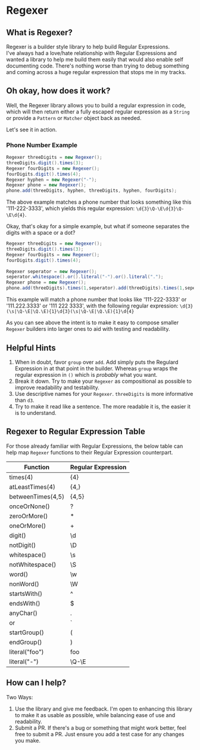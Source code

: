 # Regexer

## What is Regexer?
Regexer is a builder style library to help build Regular Expressions.  
I've always had a love/hate relationship with Regular Expressions and wanted a library to help me build them easily that would also enable self documenting code. There's nothing worse than trying to debug something and coming across a huge regular expression that stops me in my tracks.

## Oh okay, how does it work?
Well, the Regexer library allows you to build a regular expression in code, which will then return either a fully escaped regular expression as a `String` or provide a `Pattern` or `Matcher` object back as needed.

Let's see it in action.

### Phone Number Example
```java
Regexer threeDigits = new Regexer();
threeDigits.digit().times(3);
Regexer fourDigits = new Regexer();
fourDigits.digit().times(4);
Regexer hyphen = new Regexer("-");
Regexer phone = new Regexer();
phone.add(threeDigits, hyphen, threeDigits, hyphen, fourDigits);
```

The above example matches a phone number that looks something like this '111-222-3333', which yields this regular expression: `\d{3}\Q-\E\d{3}\Q-\E\d{4}`.    

Okay, that's okay for a simple example, but what if someone separates the digits with a space or a dot?

```java
Regexer threeDigits = new Regexer();
threeDigits.digit().times(3);
Regexer fourDigits = new Regexer();
fourDigits.digit().times(4);
		
Regexer seperator = new Regexer();
seperator.whitespace().or().literal("-").or().literal(".");
Regexer phone = new Regexer();
phone.add(threeDigits).times(1,seperator).add(threeDigits).times(1,seperator).add(fourDigits);
```

This example will match a phone number that looks like '111-222-3333' or '111.222.3333' or '111 222 3333', with the following regular expression: `\d{3}(\s|\Q-\E|\Q.\E){1}\d{3}(\s|\Q-\E|\Q.\E){1}\d{4}`

As you can see above the intent is to make it easy to compose smaller `Regexer` builders into larger ones to aid with testing and readability.

## Helpful Hints

1. When in doubt, favor `group` over `add`.  Add simply puts the Regulard Expression in at that point in the builder.  Whereas `group` wraps the regular expression in `()` which is *probably* what you want.
2. Break it down.  Try to make your `Regexer` as compositional as possible to improve readability and testability.
3. Use descriptive names for your `Regexer`.  `threeDigits` is more informative than `d3`.
4. Try to make it read like a sentence.  The more readable it is, the easier it is to understand.

## Regexer to Regular Expression Table

For those already familiar with Regular Expressions, the below table can help map `Regexer` functions to their Regular Expression counterpart.

| Function | Regular Expression |
| -------- | ------------------ |
| times(4) | {4} |
| atLeastTimes(4) | {4,} |
| betweenTimes(4,5) | {4,5} |
| onceOrNone() | ? |
| zeroOrMore() | * |
| oneOrMore() | + |
| digit() | \d |
| notDigit() | \D |
| whitespace() | \s |
| notWhitespace() | \S |
| word() | \w |
| nonWord() | \W |
| startsWith() | ^ |
| endsWith() | $ |
| anyChar() | . |
| or | `|` |
| startGroup() | ( |
| endGroup() | ) |
| literal("foo") | foo |
| literal("-") | \Q-\E |

## How can I help?

Two Ways:

1.  Use the library and give me feedback.  I'm open to enhancing this library to make it as usable as possible, while balancing ease of use and readability.
2.  Submit a PR.  If there's a bug or something that might work better, feel free to submit a PR. Just ensure you add a test case for any changes you make.
